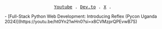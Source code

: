 <p align="center">
  <samp>
    <a href="https://www.youtube.com/channel/UC4AYRvDw3yh-ChonxxW6VLA">Youtube</a> .
    <a href="https://dev.to/jod35">Dev.to</a> .
    <a href="https://x.com/jod35_">X</a> .
  </samp>
</p>
- [Full-Stack Python Web Development: Introducing Reflex (Pycon Uganda 2024)](https://youtu.be/ht0Yn21wHn0?si=x8CVMzprQPEvwB7S)

